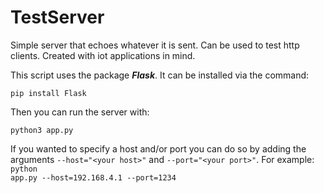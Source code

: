 # TestServer

Simple server that echoes whatever it is sent. Can be used to test http clients. Created with iot applications in mind.

This script uses the package ***Flask***. It can be installed via the command:

<pre><code>pip install Flask</code></pre>

Then you can run the server with:

<pre><code>python3 app.py</code></pre>


If you wanted to specify a host and/or port you can do so by adding the arguments <code>--host="\<your host\>"</code> and  <code>--port="\<your port\>"</code>.
For example: <code>python app.py --host=192.168.4.1 --port=1234</code>
